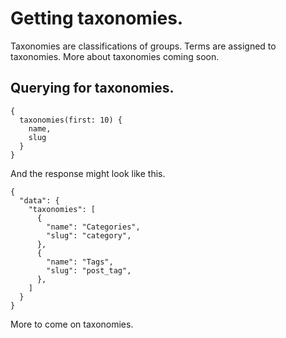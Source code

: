 # Getting taxonomies.

Taxonomies are classifications of groups. Terms are assigned to taxonomies. More about taxonomies coming soon.

## Querying for taxonomies.

```
{
  taxonomies(first: 10) {
    name,
    slug
  }
}
```

And the response might look like this.

```
{
  "data": {
    "taxonomies": [
      {
        "name": "Categories",
        "slug": "category",
      },
      {
        "name": "Tags",
        "slug": "post_tag",
      },
    ]
  }
}
```

More to come on taxonomies.

